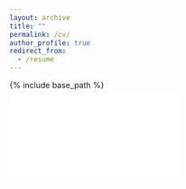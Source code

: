 ```yaml
---
layout: archive
title: ""
permalink: /cv/
author_profile: true
redirect_from:
  - /resume
---
```


{% include base_path %}

<embed src="../files/ML/Shayan_CV_Applied_Scientist.pdf" type="application/pdf">

